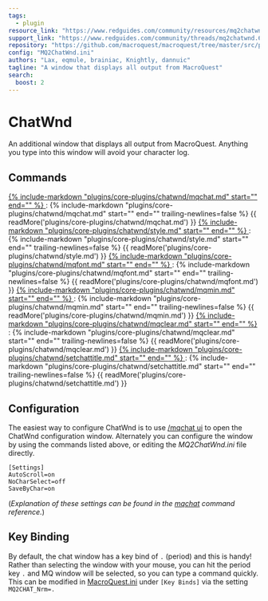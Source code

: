 ```yaml
---
tags:
  - plugin
resource_link: "https://www.redguides.com/community/resources/mq2chatwnd.110/"
support_link: "https://www.redguides.com/community/threads/mq2chatwnd.66815/"
repository: "https://github.com/macroquest/macroquest/tree/master/src/plugins/chatwnd"
config: "MQ2ChatWnd.ini"
authors: "Lax, eqmule, brainiac, Knightly, dannuic"
tagline: "A window that displays all output from MacroQuest"
search:
  boost: 2
---
```

# ChatWnd
<!--desc-start-->
An additional window that displays all output from MacroQuest. Anything you type into this window will avoid your character log.
<!--desc-end-->

## Commands

<a href="mqchat/">
{% 
  include-markdown "plugins/core-plugins/chatwnd/mqchat.md" 
  start="<!--cmd-syntax-start-->" 
  end="<!--cmd-syntax-end-->" 
%}
</a>
:    {% include-markdown "plugins/core-plugins/chatwnd/mqchat.md"
        start="<!--cmd-desc-start-->" 
        end="<!--cmd-desc-end-->" 
        trailing-newlines=false 
     %} {{ readMore('plugins/core-plugins/chatwnd/mqchat.md') }}

<a href="style/">
{% 
  include-markdown "plugins/core-plugins/chatwnd/style.md" 
  start="<!--cmd-syntax-start-->" 
  end="<!--cmd-syntax-end-->" 
%}
</a>
:    {% include-markdown "plugins/core-plugins/chatwnd/style.md"
        start="<!--cmd-desc-start-->" 
        end="<!--cmd-desc-end-->" 
        trailing-newlines=false 
     %} {{ readMore('plugins/core-plugins/chatwnd/style.md') }}

<a href="mqfont/">
{% 
  include-markdown "plugins/core-plugins/chatwnd/mqfont.md" 
  start="<!--cmd-syntax-start-->" 
  end="<!--cmd-syntax-end-->" 
%}
</a>
:    {% include-markdown "plugins/core-plugins/chatwnd/mqfont.md"
        start="<!--cmd-desc-start-->" 
        end="<!--cmd-desc-end-->" 
        trailing-newlines=false 
     %} {{ readMore('plugins/core-plugins/chatwnd/mqfont.md') }}

<a href="mqmin/">
{% 
  include-markdown "plugins/core-plugins/chatwnd/mqmin.md" 
  start="<!--cmd-syntax-start-->" 
  end="<!--cmd-syntax-end-->" 
%}
</a>
:    {% include-markdown "plugins/core-plugins/chatwnd/mqmin.md"
        start="<!--cmd-desc-start-->" 
        end="<!--cmd-desc-end-->" 
        trailing-newlines=false 
     %} {{ readMore('plugins/core-plugins/chatwnd/mqmin.md') }}

<a href="mqclear/">
{% 
  include-markdown "plugins/core-plugins/chatwnd/mqclear.md" 
  start="<!--cmd-syntax-start-->" 
  end="<!--cmd-syntax-end-->" 
%}
</a>
:    {% include-markdown "plugins/core-plugins/chatwnd/mqclear.md"
        start="<!--cmd-desc-start-->" 
        end="<!--cmd-desc-end-->" 
        trailing-newlines=false 
     %} {{ readMore('plugins/core-plugins/chatwnd/mqclear.md') }}

<a href="setchattitle/">
{% 
  include-markdown "plugins/core-plugins/chatwnd/setchattitle.md" 
  start="<!--cmd-syntax-start-->" 
  end="<!--cmd-syntax-end-->" 
%}
</a>
:    {% include-markdown "plugins/core-plugins/chatwnd/setchattitle.md"
        start="<!--cmd-desc-start-->" 
        end="<!--cmd-desc-end-->" 
        trailing-newlines=false 
     %} {{ readMore('plugins/core-plugins/chatwnd/setchattitle.md') }}

## Configuration

The easiest way to configure ChatWnd is to use [/mqchat ui](mqchat.md) to open the ChatWnd configuration window. Alternately you can configure the window by using the commands listed above, or editing the _MQ2ChatWnd.ini_ file directly.

```text
[Settings]
AutoScroll=on
NoCharSelect=off
SaveByChar=on
```

(*Explanation of these settings can be found in the [mqchat](mqchat.md) command reference.*)

## Key Binding

By default, the chat window has a key bind of `.` (period) and this is handy! Rather than selecting the window with your mouse, you can hit the period key `.` and MQ window will be selected, so you can type a command quickly. This can be modified in [MacroQuest.ini](../../../main/macroquest.ini.md) under `[Key Binds]` via the setting `MQ2CHAT_Nrm=.`
